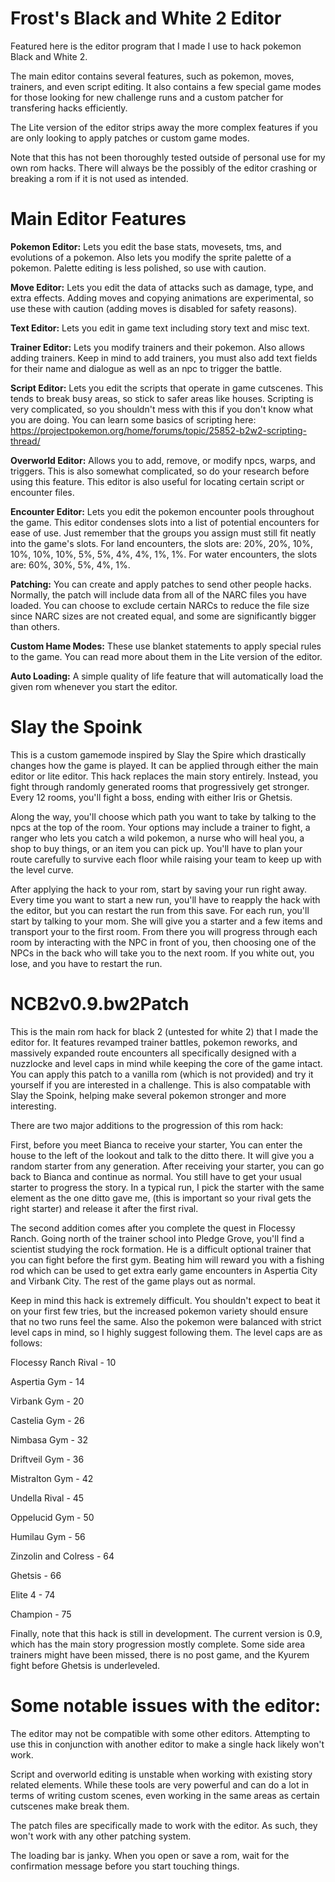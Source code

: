 # Frost's Black and White 2 Editor

Featured here is the editor program that I made I use to hack pokemon Black and White 2.

The main editor contains several features, such as pokemon, moves, trainers, and even script editing. It also contains a few special game modes for those looking for new challenge runs and a custom patcher for transfering hacks efficiently.

The Lite version of the editor strips away the more complex features if you are only looking to apply patches or custom game modes.

Note that this has not been thoroughly tested outside of personal use for my own rom hacks. There will always be the possibly of the editor crashing or breaking a rom if it is not used as intended.

# Main Editor Features

__Pokemon Editor:__ Lets you edit the base stats, movesets, tms, and evolutions of a pokemon. Also lets you modify the sprite palette of a pokemon. Palette editing is less polished, so use with caution.

__Move Editor:__ Lets you edit the data of attacks such as damage, type, and extra effects. Adding moves and copying animations are experimental, so use these with caution (adding moves is disabled for safety reasons).

__Text Editor:__ Lets you edit in game text including story text and misc text.

__Trainer Editor:__ Lets you modify trainers and their pokemon. Also allows adding trainers. Keep in mind to add trainers, you must also add text fields for their name and dialogue as well as an npc to trigger the battle.

__Script Editor:__ Lets you edit the scripts that operate in game cutscenes. This tends to break busy areas, so stick to safer areas like houses. Scripting is very complicated, so you shouldn't mess with this if you don't know what you are doing. You can learn some basics of scripting here: https://projectpokemon.org/home/forums/topic/25852-b2w2-scripting-thread/

__Overworld Editor:__ Allows you to add, remove, or modify npcs, warps, and triggers. This is also somewhat complicated, so do your research before using this feature. This editor is also useful for locating certain script or encounter files.

__Encounter Editor:__ Lets you edit the pokemon encounter pools throughout the game. This editor condenses slots into a list of potential encounters for ease of use. Just remember that the groups you assign must still fit neatly into the game's slots. For land encounters, the slots are: 20%, 20%, 10%, 10%, 10%, 10%, 5%, 5%, 4%, 4%, 1%, 1%. For water encounters, the slots are: 60%, 30%, 5%, 4%, 1%.

__Patching:__ You can create and apply patches to send other people hacks. Normally, the patch will include data from all of the NARC files you have loaded. You can choose to exclude certain NARCs to reduce the file size since NARC sizes are not created equal, and some are significantly bigger than others.

__Custom Hame Modes:__ These use blanket statements to apply special rules to the game. You can read more about them in the Lite version of the editor.

__Auto Loading:__ A simple quality of life feature that will automatically load the given rom whenever you start the editor.

# Slay the Spoink

This is a custom gamemode inspired by Slay the Spire which drastically changes how the game is played. It can be applied through either the main editor or lite editor. This hack replaces the main story entirely. Instead, you fight through randomly generated rooms that progressively get stronger. Every 12 rooms, you'll fight a boss, ending with either Iris or Ghetsis.

Along the way, you'll choose which path you want to take by talking to the npcs at the top of the room. Your options may include a trainer to fight, a ranger who lets you catch a wild pokemon, a nurse who will heal you, a shop to buy things, or an item you can pick up. You'll have to plan your route carefully to survive each floor while raising your team to keep up with the level curve.

After applying the hack to your rom, start by saving your run right away. Every time you want to start a new run, you'll have to reapply the hack with the editor, but you can restart the run from this save. For each run, you'll start by talking to your mom. She will give you a starter and a few items and transport your to the first room. From there you will progress through each room by interacting with the NPC in front of you, then choosing one of the NPCs in the back who will take you to the next room. If you white out, you lose, and you have to restart the run.

# NCB2v0.9.bw2Patch

This is the main rom hack for black 2 (untested for white 2) that I made the editor for. It features revamped trainer battles, pokemon reworks, and massively expanded route encounters all specifically designed with a nuzzlocke and level caps in mind while keeping the core of the game intact. You can apply this patch to a vanilla rom (which is not provided) and try it yourself if you are interested in a challenge. This is also compatable with Slay the Spoink, helping make several pokemon stronger and more interesting.

There are two major additions to the progression of this rom hack:

First, before you meet Bianca to receive your starter, You can enter the house to the left of the lookout and talk to the ditto there. It will give you a random starter from any generation. After receiving your starter, you can go back to Bianca and continue as normal. You still have to get your usual starter to progress the story. In a typical run, I pick the starter with the same element as the one ditto gave me, (this is important so your rival gets the right starter) and release it after the first rival.

The second addition comes after you complete the quest in Flocessy Ranch. Going north of the trainer school into Pledge Grove, you'll find a scientist studying the rock formation. He is a difficult optional trainer that you can fight before the first gym. Beating him will reward you with a fishing rod which can be used to get extra early game encounters in Aspertia City and Virbank City. The rest of the game plays out as normal.

Keep in mind this hack is extremely difficult. You shouldn't expect to beat it on your first few tries, but the increased pokemon variety should ensure that no two runs feel the same. Also the pokemon were balanced with strict level caps in mind, so I highly suggest following them. The level caps are as follows:

Flocessy Ranch Rival - 10

Aspertia Gym - 14

Virbank Gym - 20

Castelia Gym - 26

Nimbasa Gym - 32

Driftveil Gym - 36

Mistralton Gym - 42

Undella Rival - 45

Oppelucid Gym - 50

Humilau Gym - 56

Zinzolin and Colress - 64

Ghetsis - 66

Elite 4 - 74

Champion - 75

Finally, note that this hack is still in development. The current version is 0.9, which has the main story progression mostly complete. Some side area trainers might have been missed, there is no post game, and the Kyurem fight before Ghetsis is underleveled.

# Some notable issues with the editor:

The editor may not be compatible with some other editors. Attempting to use this in conjunction with another editor to make a single hack likely won't work.

Script and overworld editing is unstable when working with existing story related elements. While these tools are very powerful and can do a lot in terms of writing custom scenes, even working in the same areas as certain cutscenes make break them.

The patch files are specifically made to work with the editor. As such, they won't work with any other patching system.

The loading bar is janky. When you open or save a rom, wait for the confirmation message before you start touching things.
